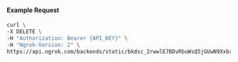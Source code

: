 <!-- Code generated for API Clients. DO NOT EDIT. -->

#### Example Request

```bash
curl \
-X DELETE \
-H "Authorization: Bearer {API_KEY}" \
-H "Ngrok-Version: 2" \
https://api.ngrok.com/backends/static/bkdsc_2rwwlE7BDvRbuWsQ5jGUwN9Xxbr
```
